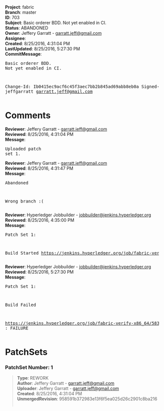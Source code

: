 <strong>Project</strong>: fabric<br><strong>Branch</strong>: master<br><strong>ID</strong>: 703<br><strong>Subject</strong>: Basic orderer BDD.  Not yet enabled in CI.<br><strong>Status</strong>: ABANDONED<br><strong>Owner</strong>: Jeffery Garratt - garratt.jeff@gmail.com<br><strong>Assignee</strong>:<br><strong>Created</strong>: 8/25/2016, 4:31:04 PM<br><strong>LastUpdated</strong>: 8/25/2016, 5:27:30 PM<br><strong>CommitMessage</strong>:<br><pre>Basic orderer BDD.  Not yet enabled in CI.

Change-Id: Ib0415ec9acf6c45f3aec7bb2b845ad69abb8eb0a
Signed-off-by: jeffgarratt <garratt.jeff@gmail.com>
</pre><h1>Comments</h1><strong>Reviewer</strong>: Jeffery Garratt - garratt.jeff@gmail.com<br><strong>Reviewed</strong>: 8/25/2016, 4:31:04 PM<br><strong>Message</strong>: <pre>Uploaded patch set 1.</pre><strong>Reviewer</strong>: Jeffery Garratt - garratt.jeff@gmail.com<br><strong>Reviewed</strong>: 8/25/2016, 4:31:47 PM<br><strong>Message</strong>: <pre>Abandoned

Wrong branch :(</pre><strong>Reviewer</strong>: Hyperledger Jobbuilder - jobbuilder@jenkins.hyperledger.org<br><strong>Reviewed</strong>: 8/25/2016, 4:35:00 PM<br><strong>Message</strong>: <pre>Patch Set 1:

Build Started https://jenkins.hyperledger.org/job/fabric-verify-x86_64/583/</pre><strong>Reviewer</strong>: Hyperledger Jobbuilder - jobbuilder@jenkins.hyperledger.org<br><strong>Reviewed</strong>: 8/25/2016, 5:27:30 PM<br><strong>Message</strong>: <pre>Patch Set 1:

Build Failed 

https://jenkins.hyperledger.org/job/fabric-verify-x86_64/583/ : FAILURE</pre><h1>PatchSets</h1><h3>PatchSet Number: 1</h3><blockquote><strong>Type</strong>: REWORK<br><strong>Author</strong>: Jeffery Garratt - garratt.jeff@gmail.com<br><strong>Uploader</strong>: Jeffery Garratt - garratt.jeff@gmail.com<br><strong>Created</strong>: 8/25/2016, 4:31:04 PM<br><strong>UnmergedRevision</strong>: 958591b372983e13f6f5ea025d26c2901c8ba216<br><br></blockquote>